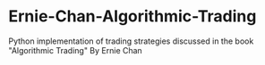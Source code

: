 # Ernie-Chan-Algorithmic-Trading
Python implementation of trading strategies discussed in the book "Algorithmic Trading" By Ernie Chan 
